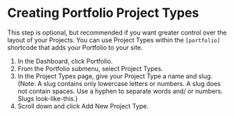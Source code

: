 # Creating Portfolio Project Types

This step is optional, but recommended if you want greater control over the layout of your Projects. You can use Project Types within the `[portfolio]` shortcode that adds your Portfolio to your site.

1. In the Dashboard, click Portfolio.
2. From the Portfolio submenu, select Project Types.
3. In the Project Types page, give your Project Type a name and slug. (Note: A slug contains only lowercase letters or numbers. A slug does not contain spaces. Use a hyphen to separate words and/ or numbers. Slugs look-like-this.)
4. Scroll down and click Add New Project Type.
